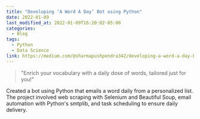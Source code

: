 ```yaml
---
title: "Developing ‘A Word A Day’ Bot using Python"
date: 2022-01-09
last_modified_at: 2022-01-09T16:20:02-05:00
categories:
  - Blog
tags:
  - Python
  - Data Science
link: https://medium.com/@sharmapushpendra342/developing-a-word-a-day-bot-using-python-6088080e1d12
---
```

> "Enrich your vocabulary with a daily dose of words, tailored just for you!"

Created a bot using Python that emails a word daily from a personalized list. The project involved web scraping with Selenium and Beautiful Soup, email automation with Python's smtplib, and task scheduling to ensure daily delivery.


